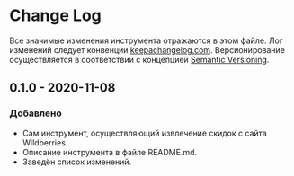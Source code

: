# Change Log
Все значимые изменения инструмента отражаются в этом файле. Лог изменений следует конвенции [keepachangelog.com](http://keepachangelog.com/). Версионирование осуществляется в соответствии с концепцией [Semantic Versioning](https://semver.org/spec/v2.0.0.html).

## 0.1.0 - 2020-11-08
### Добавлено
 * Сам инструмент, осуществляющий извлечение скидок с сайта Wildberries.
 * Описание инструмента в файле README.md.
 * Заведён список изменений.